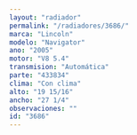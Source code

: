 ```yaml
---
layout: "radiador"
permalink: "/radiadores/3686/"
marca: "Lincoln"
modelo: "Navigator"
ano: "2005"
motor: "V8 5.4"
transmision: "Automática"
parte: "433834"
clima: "Con clima"
alto: "19 15/16"
ancho: "27 1/4"
observaciones: ""
id: "3686"
---
```


